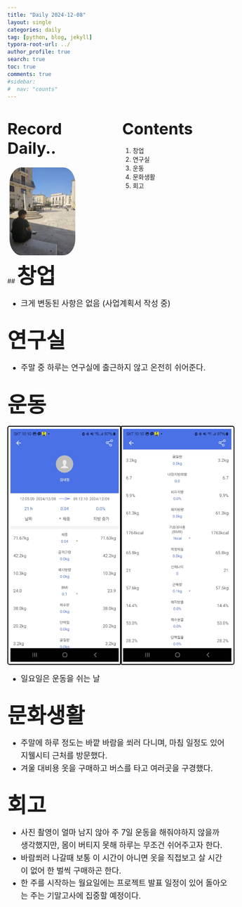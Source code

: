 ```yaml
---
title: "Daily 2024-12-08"
layout: single
categories: daily
tag: [python, blog, jekyll]
typora-root-url: ../
author_profile: true
search: true
toc: true
comments: true
#sidebar:
#  nav: "counts"
---
```


<style>
@media (max-width: 768px) {
  /* Flex 컨테이너의 이미지가 부모 크기에 맞게 조정 */
  div[style*="display: flex;"] img {
    width: 100%;
    height: auto;
  }

  /* Flex 컨테이너의 영상이 부모 크기에 맞게 조정 */
  div[style*="display: flex;"] video {
    width: 100%;
    height: auto;
  }

  /* Grid 이미지는 이미 반응형으로 설정되어 있으므로 추가 수정 불필요 */
  img[style*="width: 415px;"] {
    width: 100%;
    height: auto;
  }

  /* 영상도 화면 크기에 맞게 조정 */
  video {
    max-width: 100%;
    height: auto;
    display: block; /* 중앙 정렬 문제 방지 */
  }
}
</style>

<div style="display: flex; justify-content: space-between; align-items: flex-start;">

  <div style="width: 48%;">
    <h2><span style="font-size: 36px; font-weight: bold;">Record Daily..</span></h2>
    <img src="/images/2023-09-26-first/연구일지1/고민중.jpg" alt="CANVAS" style="border-radius: 20%; width: 150px; padding: 5px;">
  </div>

  <div style="width: 48%;">
    <h2><span style="font-size: 36px; font-weight: bold;">Contents</span></h2>
    <ol>
      <li>창업</li>
      <li>연구실</li>
      <li>운동</li>
      <li>문화생활</li>
      <li>회고</li>
    </ol>
  </div>

</div>
## <span style='font-size: 48px; font-weight: bold;'>창업</span>

<div style="font-size: 18px; line-height: 1.6;">
  <ul>
    <li>크게 변동된 사항은 없음 (사업계획서 작성 중)</li>
  </ul>
</div>

## <span style='font-size: 48px; font-weight: bold;'>연구실</span>

<div style="font-size: 18px; line-height: 1.6;">
  <ul>
    <li>주말 중 하루는 연구실에 출근하지 않고 온전히 쉬어준다.</li>
  </ul>
</div>

## <span style='font-size: 48px; font-weight: bold;'>운동</span>

<div style="display: grid; grid-template-columns: repeat(2, 1fr); gap: 10px;">
  <img src="/images/1208인바디1.jpeg" alt="운동" style="border: 2px solid #000; border-radius: 5px; padding: 5px; width: 100%; height: auto;">
  <img src="/images/1208인바디2.jpeg" alt="운동" style="border: 2px solid #000; border-radius: 5px; padding: 5px; width: 100%; height: auto;">
</div>

<div style="font-size: 18px; line-height: 1.6;">
  <ul>
    <li>일요일은 운동을 쉬는 날</li>
  </ul>
</div>

## <span style='font-size: 48px; font-weight: bold;'>문화생활</span>

<div style="font-size: 18px; line-height: 1.6;">
  <ul>
    <li>주말에 하루 정도는 바깥 바람을 쐬러 다니며, 마침 일정도 있어 지웰시티 근처를 방문했다.</li>
    <li>겨울 대비용 옷을 구매하고 버스를 타고 여러곳을 구경했다.</li>
  </ul>
</div>

## <span style="font-size: 48px; font-weight: bold;">회고</span>

<div style="font-size: 18px; line-height: 1.6;">

  <ul>
    <li>사진 촬영이 얼마 남지 않아 주 7일 운동을 해줘야하지 않을까 생각했지만, 몸이 버티지 못해 하루는 무조건 쉬어주고자 한다.</li>
    <li>바람쐬러 나갈때 보통 이 시간이 아니면 옷을 직접보고 살 시간이 없어 한 벌씩 구매하곤 한다.</li>
    <li>한 주를 시작하는 월요일에는 프로젝트 발표 일정이 있어 돌아오는 주는 기말고사에 집중할 예정이다.</li>

  </ul>

</div>